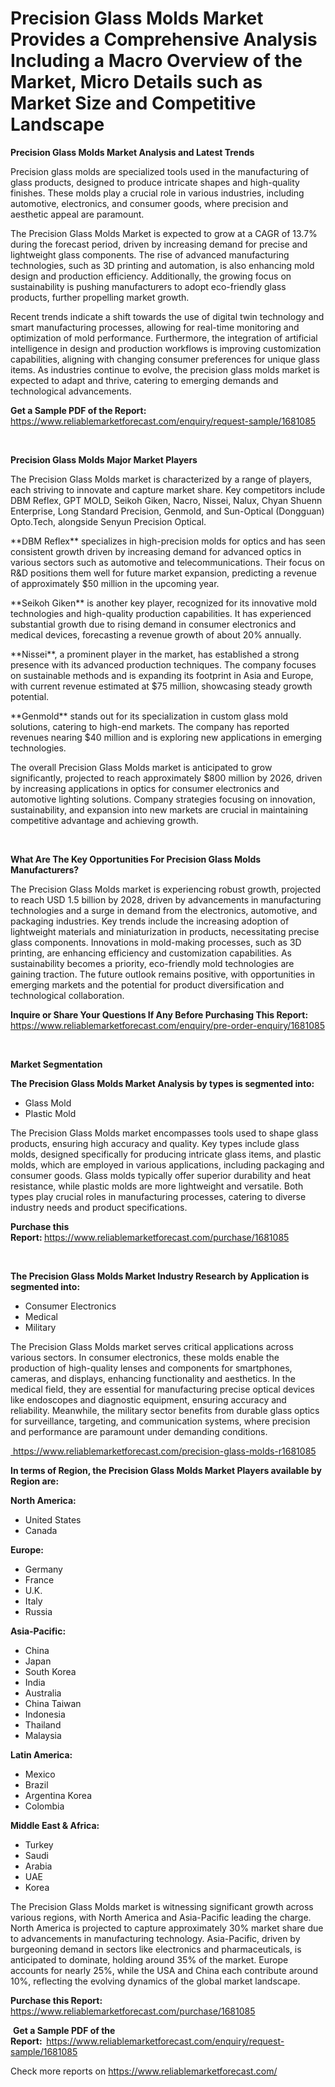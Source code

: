 <p><h1>Precision Glass Molds Market Provides a Comprehensive Analysis Including a Macro Overview of the Market, Micro Details such as Market Size and Competitive Landscape</h1></p><p><strong>Precision Glass Molds Market Analysis and Latest Trends</strong></p>
<p><p>Precision glass molds are specialized tools used in the manufacturing of glass products, designed to produce intricate shapes and high-quality finishes. These molds play a crucial role in various industries, including automotive, electronics, and consumer goods, where precision and aesthetic appeal are paramount.</p><p>The Precision Glass Molds Market is expected to grow at a CAGR of 13.7% during the forecast period, driven by increasing demand for precise and lightweight glass components. The rise of advanced manufacturing technologies, such as 3D printing and automation, is also enhancing mold design and production efficiency. Additionally, the growing focus on sustainability is pushing manufacturers to adopt eco-friendly glass products, further propelling market growth.</p><p>Recent trends indicate a shift towards the use of digital twin technology and smart manufacturing processes, allowing for real-time monitoring and optimization of mold performance. Furthermore, the integration of artificial intelligence in design and production workflows is improving customization capabilities, aligning with changing consumer preferences for unique glass items. As industries continue to evolve, the precision glass molds market is expected to adapt and thrive, catering to emerging demands and technological advancements.</p></p>
<p><strong>Get a Sample PDF of the Report:&nbsp;</strong> <a href="https://www.reliablemarketforecast.com/enquiry/request-sample/1681085?utm_campaign=2316&utm_medium=2&utm_source=Github&utm_content=ia&utm_term=24032025&utm_id=precision-glass-molds">https://www.reliablemarketforecast.com/enquiry/request-sample/1681085</a></p>
<p>&nbsp;</p>
<p><strong>Precision Glass Molds Major Market Players</strong></p>
<p><p>The Precision Glass Molds market is characterized by a range of players, each striving to innovate and capture market share. Key competitors include DBM Reflex, GPT MOLD, Seikoh Giken, Nacro, Nissei, Nalux, Chyan Shuenn Enterprise, Long Standard Precision, Genmold, and Sun-Optical (Dongguan) Opto.Tech, alongside Senyun Precision Optical.</p><p>**DBM Reflex** specializes in high-precision molds for optics and has seen consistent growth driven by increasing demand for advanced optics in various sectors such as automotive and telecommunications. Their focus on R&D positions them well for future market expansion, predicting a revenue of approximately $50 million in the upcoming year.</p><p>**Seikoh Giken** is another key player, recognized for its innovative mold technologies and high-quality production capabilities. It has experienced substantial growth due to rising demand in consumer electronics and medical devices, forecasting a revenue growth of about 20% annually.</p><p>**Nissei**, a prominent player in the market, has established a strong presence with its advanced production techniques. The company focuses on sustainable methods and is expanding its footprint in Asia and Europe, with current revenue estimated at $75 million, showcasing steady growth potential.</p><p>**Genmold** stands out for its specialization in custom glass mold solutions, catering to high-end markets. The company has reported revenues nearing $40 million and is exploring new applications in emerging technologies.</p><p>The overall Precision Glass Molds market is anticipated to grow significantly, projected to reach approximately $800 million by 2026, driven by increasing applications in optics for consumer electronics and automotive lighting solutions. Company strategies focusing on innovation, sustainability, and expansion into new markets are crucial in maintaining competitive advantage and achieving growth.</p></p>
<p>&nbsp;</p>
<p><strong>What Are The Key Opportunities For Precision Glass Molds Manufacturers?</strong></p>
<p><p>The Precision Glass Molds market is experiencing robust growth, projected to reach USD 1.5 billion by 2028, driven by advancements in manufacturing technologies and a surge in demand from the electronics, automotive, and packaging industries. Key trends include the increasing adoption of lightweight materials and miniaturization in products, necessitating precise glass components. Innovations in mold-making processes, such as 3D printing, are enhancing efficiency and customization capabilities. As sustainability becomes a priority, eco-friendly mold technologies are gaining traction. The future outlook remains positive, with opportunities in emerging markets and the potential for product diversification and technological collaboration.</p></p>
<p><strong>Inquire or Share Your Questions If Any Before Purchasing This Report:</strong> <a href="https://www.reliablemarketforecast.com/enquiry/pre-order-enquiry/1681085?utm_campaign=2316&utm_medium=2&utm_source=Github&utm_content=ia&utm_term=24032025&utm_id=precision-glass-molds">https://www.reliablemarketforecast.com/enquiry/pre-order-enquiry/1681085</a></p>
<p>&nbsp;</p>
<p><strong>Market Segmentation</strong></p>
<p><strong>The Precision Glass Molds Market Analysis by types is segmented into:</strong></p>
<p><ul><li>Glass Mold</li><li>Plastic Mold</li></ul></p>
<p><p>The Precision Glass Molds market encompasses tools used to shape glass products, ensuring high accuracy and quality. Key types include glass molds, designed specifically for producing intricate glass items, and plastic molds, which are employed in various applications, including packaging and consumer goods. Glass molds typically offer superior durability and heat resistance, while plastic molds are more lightweight and versatile. Both types play crucial roles in manufacturing processes, catering to diverse industry needs and product specifications.</p></p>
<p><strong>Purchase this Report:&nbsp;</strong><a href="https://www.reliablemarketforecast.com/purchase/1681085?utm_campaign=2316&utm_medium=2&utm_source=Github&utm_content=ia&utm_term=24032025&utm_id=precision-glass-molds">https://www.reliablemarketforecast.com/purchase/1681085</a></p>
<p>&nbsp;</p>
<p><strong>The Precision Glass Molds Market Industry Research by Application is segmented into:</strong></p>
<p><ul><li>Consumer Electronics</li><li>Medical</li><li>Military</li></ul></p>
<p><p>The Precision Glass Molds market serves critical applications across various sectors. In consumer electronics, these molds enable the production of high-quality lenses and components for smartphones, cameras, and displays, enhancing functionality and aesthetics. In the medical field, they are essential for manufacturing precise optical devices like endoscopes and diagnostic equipment, ensuring accuracy and reliability. Meanwhile, the military sector benefits from durable glass optics for surveillance, targeting, and communication systems, where precision and performance are paramount under demanding conditions.</p></p>
<p><a href="https://www.reliablemarketforecast.com/precision-glass-molds-r1681085?utm_campaign=2316&utm_medium=2&utm_source=Github&utm_content=ia&utm_term=24032025&utm_id=precision-glass-molds">&nbsp;https://www.reliablemarketforecast.com/precision-glass-molds-r1681085</a></p>
<p><strong>In terms of Region, the Precision Glass Molds Market Players available by Region are:</strong></p>
<p>
    <p> <strong> North America: </strong>
        <ul>
            <li>United States</li>
            <li>Canada</li>
        </ul>
        </p> 
    <p> <strong> Europe: </strong>
        <ul>
            <li>Germany</li>
            <li>France</li>
            <li>U.K.</li>
            <li>Italy</li>
            <li>Russia</li>
        </ul>
        </p> 
    <p> <strong> Asia-Pacific: </strong>
        <ul>
            <li>China</li>
            <li>Japan</li>
            <li>South Korea</li>
            <li>India</li>
            <li>Australia</li>
            <li>China Taiwan</li>
            <li>Indonesia</li>
            <li>Thailand</li>
            <li>Malaysia</li>
        </ul>
        </p> 
    <p> <strong> Latin America: </strong>
        <ul>
            <li>Mexico</li>
            <li>Brazil</li>
            <li>Argentina Korea</li>
            <li>Colombia</li>
        </ul>
        </p> 
    <p> <strong> Middle East & Africa: </strong>
        <ul>
            <li>Turkey</li>
            <li>Saudi</li>
            <li>Arabia</li>
            <li>UAE</li>
            <li>Korea</li>
        </ul>
    </p>
    </p>
<p><p>The Precision Glass Molds market is witnessing significant growth across various regions, with North America and Asia-Pacific leading the charge. North America is projected to capture approximately 30% market share due to advancements in manufacturing technology. Asia-Pacific, driven by burgeoning demand in sectors like electronics and pharmaceuticals, is anticipated to dominate, holding around 35% of the market. Europe accounts for nearly 25%, while the USA and China each contribute around 10%, reflecting the evolving dynamics of the global market landscape.</p></p>
<p><strong>Purchase this Report: </strong><a href="https://www.reliablemarketforecast.com/purchase/1681085?utm_campaign=2316&utm_medium=2&utm_source=Github&utm_content=ia&utm_term=24032025&utm_id=precision-glass-molds">https://www.reliablemarketforecast.com/purchase/1681085</a></p>
<p>&nbsp;<strong>Get a Sample PDF of the Report:&nbsp;&nbsp;</strong><a href="https://www.reliablemarketforecast.com/enquiry/request-sample/1681085?utm_campaign=2316&utm_medium=2&utm_source=Github&utm_content=ia&utm_term=24032025&utm_id=precision-glass-molds">https://www.reliablemarketforecast.com/enquiry/request-sample/1681085</a></p>
<p><strong></strong></p>
<p>Check more reports on <a href="https://www.reliablemarketforecast.com/?utm_campaign=2316&utm_medium=2&utm_source=Github&utm_content=ia&utm_term=24032025&utm_id=precision-glass-molds">https://www.reliablemarketforecast.com/</a></p>